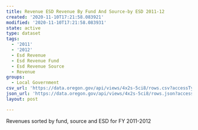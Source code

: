 ```yaml
---
title: Revenue ESD Revenue By Fund And Source-by ESD 2011-12
created: '2020-11-10T17:21:58.083921'
modified: '2020-11-10T17:21:58.083931'
state: active
type: dataset
tags:
  - '2011'
  - '2012'
  - Esd Revenue
  - Esd Revenue Fund
  - Esd Revenue Source
  - Revenue
groups:
  - Local Government
csv_url: 'https://data.oregon.gov/api/views/4x2s-5ci8/rows.csv?accessType=DOWNLOAD'
json_url: 'https://data.oregon.gov/api/views/4x2s-5ci8/rows.json?accessType=DOWNLOAD'
layout: post

---
```

Revenues sorted by fund, source and ESD for FY 2011-2012
